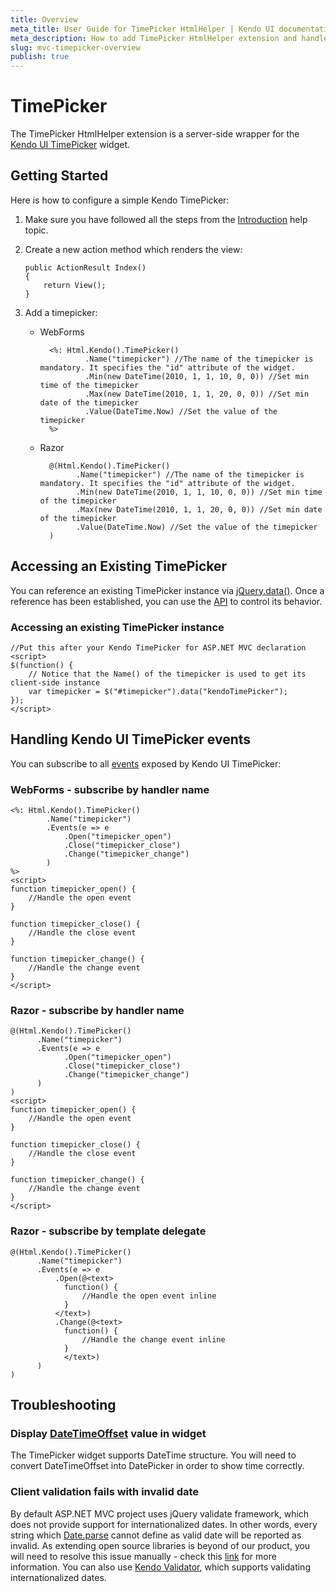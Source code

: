 ```yaml
---
title: Overview
meta_title: User Guide for TimePicker HtmlHelper | Kendo UI documentation
meta_description: How to add TimePicker HtmlHelper extension and handle Kendo UI TimePicker events.
slug: mvc-timepicker-overview
publish: true
---
```


# TimePicker

The TimePicker HtmlHelper extension is a server-side wrapper for the [Kendo UI TimePicker](http://docs.kendoui.com/api/web/timepicker) widget.

## Getting Started

Here is how to configure a simple Kendo TimePicker:

1.  Make sure you have followed all the steps from the [Introduction](http://docs.kendoui.com/getting-started/using-kendo-with/aspnet-mvc/introduction) help topic.

2.  Create a new action method which renders the view:

        public ActionResult Index()
        {
            return View();
        }
3.  Add a timepicker:
    - WebForms

            <%: Html.Kendo().TimePicker()
                    .Name("timepicker") //The name of the timepicker is mandatory. It specifies the "id" attribute of the widget.
                    .Min(new DateTime(2010, 1, 1, 10, 0, 0)) //Set min time of the timepicker
                    .Max(new DateTime(2010, 1, 1, 20, 0, 0)) //Set min date of the timepicker
                    .Value(DateTime.Now) //Set the value of the timepicker
            %>
    - Razor

            @(Html.Kendo().TimePicker()
                  .Name("timepicker") //The name of the timepicker is mandatory. It specifies the "id" attribute of the widget.
                  .Min(new DateTime(2010, 1, 1, 10, 0, 0)) //Set min time of the timepicker
                  .Max(new DateTime(2010, 1, 1, 20, 0, 0)) //Set min date of the timepicker
                  .Value(DateTime.Now) //Set the value of the timepicker
            )

## Accessing an Existing TimePicker

You can reference an existing TimePicker instance via [jQuery.data()](http://api.jquery.com/jQuery.data/).
Once a reference has been established, you can use the [API](http://docs.kendoui.com/api/web/timepicker#methods) to control its behavior.

### Accessing an existing TimePicker instance

    //Put this after your Kendo TimePicker for ASP.NET MVC declaration
    <script>
    $(function() {
        // Notice that the Name() of the timepicker is used to get its client-side instance
        var timepicker = $("#timepicker").data("kendoTimePicker");
    });
    </script>

## Handling Kendo UI TimePicker events

You can subscribe to all [events](http://docs.kendoui.com/api/web/timepicker#events) exposed by Kendo UI TimePicker:

### WebForms - subscribe by handler name

    <%: Html.Kendo().TimePicker()
            .Name("timepicker")
            .Events(e => e
                .Open("timepicker_open")
                .Close("timepicker_close")
                .Change("timepicker_change")
            )
    %>
    <script>
    function timepicker_open() {
        //Handle the open event
    }

    function timepicker_close() {
        //Handle the close event
    }

    function timepicker_change() {
        //Handle the change event
    }
    </script>


### Razor - subscribe by handler name

    @(Html.Kendo().TimePicker()
          .Name("timepicker")
          .Events(e => e
                .Open("timepicker_open")
                .Close("timepicker_close")
                .Change("timepicker_change")
          )
    )
    <script>
    function timepicker_open() {
        //Handle the open event
    }

    function timepicker_close() {
        //Handle the close event
    }

    function timepicker_change() {
        //Handle the change event
    }
    </script>

### Razor - subscribe by template delegate

    @(Html.Kendo().TimePicker()
          .Name("timepicker")
          .Events(e => e
              .Open(@<text>
                function() {
                    //Handle the open event inline
                }
              </text>)
              .Change(@<text>
                function() {
                    //Handle the change event inline
                }
                </text>)
          )
    )

## Troubleshooting

### Display [DateTimeOffset](http://msdn.microsoft.com/en-us/library/system.datetimeoffset.aspx) value in widget
The TimePicker widget supports DateTime structure. You will need to convert DateTimeOffset into DatePicker in order to show time correctly.

### Client validation fails with invalid date
By default ASP.NET MVC project uses jQuery validate framework, which does not provide support for internationalized dates.
In other words, every string which [Date.parse](https://developer.mozilla.org/en-US/docs/JavaScript/Reference/Global_Objects/Date/parse) cannot define as valid date will be reported as invalid. As extending open source libraries is beyond of our product,
you will need to resolve this issue manually - check this [link](http://www.dotnet-programming.com/post/2011/12/14/Globalization-Validation-and-DateNumber-Formats-in-AspNet-MVC.aspx) for more information.
You can also use [Kendo Validator](http://demos.kendoui.com/web/validator/index.html), which supports validating internationalized dates.
